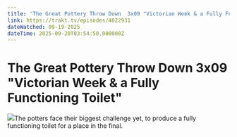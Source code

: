 ```yaml
---
title: 'The Great Pottery Throw Down  3x09 "Victorian Week & a Fully Functioning Toilet"' 
link: https://trakt.tv/episodes/4022931
dateWatched: 09-19-2025
dateTime: 2025-09-20T03:54:50.000000Z
---
```

# The Great Pottery Throw Down  3x09 "Victorian Week & a Fully Functioning Toilet"

![](https://walter-r2.trakt.tv/images/episodes/004/022/931/screenshots/thumb/0713b4c227.jpg)The potters face their biggest challenge yet, to produce a fully functioning toilet for a place in the final.